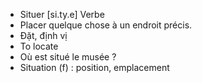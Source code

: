- Situer [si.ty.e] Verbe
- Placer quelque chose à un endroit précis.
- Đặt, định vị
- To locate
- Où est situé le musée ?
- Situation (f) : position, emplacement